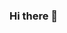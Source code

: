 ### Hi there 👋

<!--
**Kirou-em/Kirou-em** is a ✨ _special_ ✨ repository because its `README.md` (this file) appears on your GitHub profile.

Here are some ideas to get you started:


- 🌱 I’m currently learning computer vision.

-->
